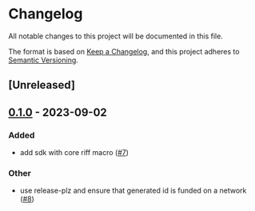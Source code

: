 # Changelog
All notable changes to this project will be documented in this file.

The format is based on [Keep a Changelog](https://keepachangelog.com/en/1.0.0/),
and this project adheres to [Semantic Versioning](https://semver.org/spec/v2.0.0.html).

## [Unreleased]

## [0.1.0](https://github.com/TENK-DAO/smartdeploy/releases/tag/smartdeploy-sdk-v0.1.0) - 2023-09-02

### Added
- add sdk with core riff macro ([#7](https://github.com/TENK-DAO/smartdeploy/pull/7))

### Other
- use release-plz and ensure that generated id is funded on a network  ([#8](https://github.com/TENK-DAO/smartdeploy/pull/8))
